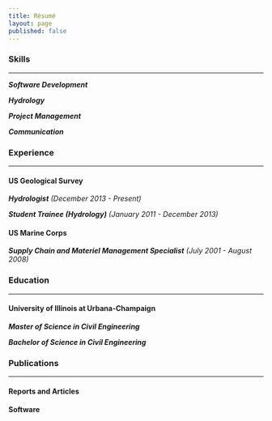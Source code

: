 ```yaml
---
title: Résumé
layout: page
published: false
---
```


### Skills

---

***Software Development***

***Hydrology***

***Project Management***

***Communication***

### Experience

---

#### US Geological Survey

***Hydrologist***
*(December 2013 - Present)*

***Student Trainee (Hydrology)***
*(January 2011 - December 2013)*

#### US Marine Corps

***Supply Chain and Materiel Management Specialist***
*(July 2001 - August 2008)*

### Education

___

#### University of Illinois at Urbana-Champaign

***Master of Science in Civil Engineering***

***Bachelor of Science in Civil Engineering***

<!--
### Professional Licenses
---
***Registered Professional Engineer*** -->

### Publications

---

#### Reports and Articles

#### Software
